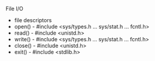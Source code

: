 File I/O
- file descriptors
- open() - #include <sys/types.h ... sys/stat.h ... fcntl.h>
- read() - #include <unistd.h>
- write() - #include <sys/types.h ... sys/stat.h ... fcntl.h>
- close() - #include <unistd.h>
- exit() - #include <stdlib.h>